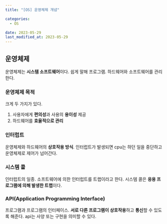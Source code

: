 ```yaml
---
title: "[OS] 운영체제 개념"

categories:
  - OS

date: 2023-05-29
last_modified_at: 2023-05-29
---
```


## 운영체제  
운영체제는 **시스템 소프트웨어**이다. 쉽게 말해 프로그램. 하드웨어와 소프트웨어를 관리한다.  

### 운영체제 목적  
크게 두 가지가 있다.  
1. 사용자에게 **편의성**과 사용의 **용이성** 제공
2. 하드웨어를 **효율적으로 관리**  

### 인터럽트  
운영체제와 하드웨어의 **상호작용 방식**. 인터럽트가 발생되면 cpu는 하던 일을 중단하고 운영체제로 제어가 넘어간다.  

### 시스템 콜  
인터럽트의 일종. 소프트웨어에 의한 인터럽트를 트랩이라고 한다. 시스템 콜은 **응용 프로그램에 의해 발생한 트랩**이다.  

### API(Application Programming Interface)  
프로그램과 프로그램의 인터페이스. **서로 다른 프로그램이 상호작용**하고 **통신**할 수 있도록 해준다. api는 사양 또는 구현을 의미할 수 있다.  